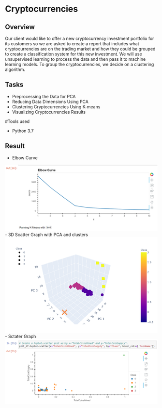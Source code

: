# Cryptocurrencies

## Overview
Our client would like to offer a new cryptocurrency investment portfolio for its customers so we are asked to create a report that includes what cryptocurrencies are on the trading market and how they could be grouped to create a classification system for this new investment. We will use unsupervised learning to process the data and then pass it to machine learning models. To group the cryptocurrencies, we decide on a clustering algorithm. 

## Tasks
- Preprocessing the Data for PCA
- Reducing Data Dimensions Using PCA
- Clustering Cryptocurrencies Using K-means
- Visualizing Cryptocurrencies Results

#Tools used
- Python 3.7

## Result
- Elbow Curve
<img src="Elbow_Curve.PNG" width="600">
- 3D Scatter Graph with PCA and clusters
<img src="3D_Scatter_with_PCA.PNG" width="600">
- Sctater Graph 
<img src="Scatter_Chart.PNG" width="600">